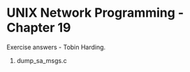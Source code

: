 UNIX Network Programming - Chapter 19
======================================
Exercise answers - Tobin Harding.

1. dump_sa_msgs.c
